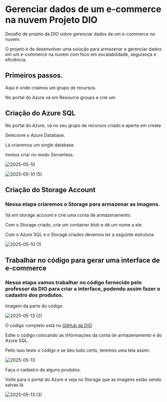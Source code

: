 # Gerenciar dados de um e-commerce na nuvem Projeto DIO
Desafio de projeto da DIO sobre gerenciar dados de um e-commerce na nuvem.

O projeto é de desenvolver uma solução para armazenar e gerenciar dados em um e-commerce na nuvem com foco em escalabilidade, segurança e eficiência.

## Primeiros passos.
Aqui é onde criamos um grupo de recursos.

No portal do Azure vá em Resource groups e crie um.


## Criação do Azure SQL

No portal do Azure, vá no seu grupo de recursos criado e aperte em create

Selecione o Azure Database.

Lá criaremos um single database.

Iremos criar no modo Serverless.

![2025-05-10](https://github.com/user-attachments/assets/6272e739-84db-4277-be9c-6ab0a88f8d36)

![2025-05-10 (5)](https://github.com/user-attachments/assets/35709231-d4e9-4ad8-99a7-aaa5b96ad48e)

## Criação do Storage Account

### Nessa etapa criaremos o Storage para armazenar as imagens.

Vá em storage account e crie uma conta de armazenamento.

Com o Storage criado, crie um container blob e dê um nome a ele.

Com o Azure SQL e o Storage criados devemos ter a seguinte estrutura:

![2025-05-10 (1)](https://github.com/user-attachments/assets/4df7ae9e-e1b6-4515-a9d2-ae8a0f24db48)

## Trabalhar no código para gerar uma interface de e-commerce

### Nessa etapa vamos trabalhar no código fornecido pelo professor da DIO para criar a interface, podendo assim fazer o cadastro dos produtos.

Imagem da parte do código

![2025-05-13 (2)](https://github.com/user-attachments/assets/4c0902f7-09cc-4870-a862-dc5ead2e090d)

O código completo está no [GitHub da DIO](https://github.com/digitalinnovationone/Microsoft_Application_Platform/tree/main/Labs/Lab01)

Edite o código colocando as informações da conta de armazenamento e do Azure SQL.

Feito isso teste o código e se deu tudo certo, teremos uma tela assim:

![2025-05-13](https://github.com/user-attachments/assets/2cc3e240-e965-469d-b00c-e96313fdf058)


Faça o cadastro de alguns produtos.

Volte para o portal do Azure e veja no Storage que as imagens estão sendo salvas lá.

![2025-05-13 (3)](https://github.com/user-attachments/assets/875c517c-cfbb-4b6c-9e7a-7545be010516)




